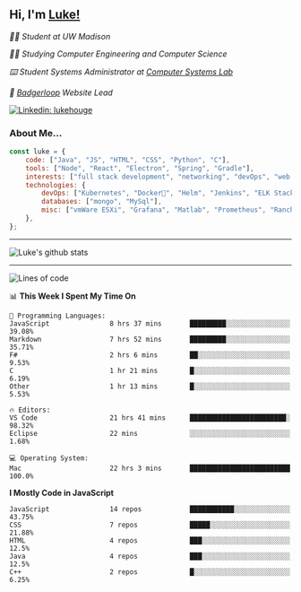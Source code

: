 <h2> Hi, I'm <a href="https://www.lukehouge.com">Luke!</a></h2>

<p><em>👨‍🎓 Student at UW Madison</em></p>
<p><em>🧑‍💻 Studying Computer Engineering and Computer Science</em></p>
<p><em>⌨️ Student Systems Administrator at <a href="https://csl.cs.wisc.edu/">Computer Systems Lab</a></em></p>
<p><em>🚆  <a href="https://badgerloop.com">Badgerloop</a> Website Lead</em></p>


[![Linkedin: lukehouge](https://img.shields.io/badge/-lukehouge-blue?style=flat-square&logo=Linkedin&logoColor=white&link=https://www.linkedin.com/in/lukehouge/)](https://www.linkedin.com/in/lukehouge/)

### About Me...  

```javascript
const luke = {
    code: ["Java", "JS", "HTML", "CSS", "Python", "C"],
    tools: ["Node", "React", "Electron", "Spring", "Gradle"],
    interests: ["full stack development", "networking", "devOps", "web dev", "photography"],
    technologies: {
        devOps: ["Kubernetes", "Docker🐳", "Helm", "Jenkins", "ELK Stack"],
        databases: ["mongo", "MySql"],
        misc: ["vmWare ESXi", "Grafana", "Matlab", "Prometheus", "Rancher", "Cisco"]
    },
};
```
---

![Luke's github stats](https://github-readme-stats.vercel.app/api?username=lukehouge&show_icons=true&theme=dracula)

---

<!--START_SECTION:waka-->
![Lines of code](https://img.shields.io/badge/From%20Hello%20World%20I%27ve%20Written-388912%20lines%20of%20code-blue)

📊 **This Week I Spent My Time On** 

```text
💬 Programming Languages: 
JavaScript               8 hrs 37 mins       █████████░░░░░░░░░░░░░░░░   39.08% 
Markdown                 7 hrs 52 mins       █████████░░░░░░░░░░░░░░░░   35.71% 
F#                       2 hrs 6 mins        ██░░░░░░░░░░░░░░░░░░░░░░░   9.53% 
C                        1 hr 21 mins        █░░░░░░░░░░░░░░░░░░░░░░░░   6.19% 
Other                    1 hr 13 mins        █░░░░░░░░░░░░░░░░░░░░░░░░   5.53%

🔥 Editors: 
VS Code                  21 hrs 41 mins      ████████████████████████░   98.32% 
Eclipse                  22 mins             ░░░░░░░░░░░░░░░░░░░░░░░░░   1.68%

💻 Operating System: 
Mac                      22 hrs 3 mins       █████████████████████████   100.0%

```

**I Mostly Code in JavaScript** 

```text
JavaScript               14 repos            ███████████░░░░░░░░░░░░░░   43.75% 
CSS                      7 repos             █████░░░░░░░░░░░░░░░░░░░░   21.88% 
HTML                     4 repos             ███░░░░░░░░░░░░░░░░░░░░░░   12.5% 
Java                     4 repos             ███░░░░░░░░░░░░░░░░░░░░░░   12.5% 
C++                      2 repos             █░░░░░░░░░░░░░░░░░░░░░░░░   6.25%

```



<!--END_SECTION:waka-->
